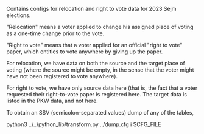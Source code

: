 Contains configs for relocation and right to vote data for 2023 Sejm
elections.

"Relocation" means a voter applied to change his assigned place of voting
as a one-time change prior to the vote.

"Right to vote" means that a voter applied for an official "right to vote"
paper, which entitles to vote anywhere by giving up the paper.

For relocation, we have data on both the source and the target place of
voting (where the source might be empty, in the sense that the voter might
have not been registered to vote anywhere).

For right to vote, we have only source data here (that is, the fact that
a voter requested their right-to-vote paper is registered here. The target
data is listed in the PKW data, and not here.

To obtain an SSV (semicolon-separated values) dump of any of the tables,

python3 ../../python_lib/transform.py ../dump.cfg i $CFG_FILE
